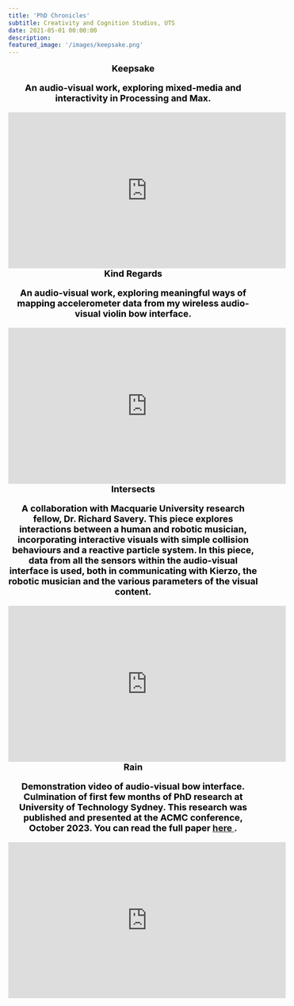 ```yaml
---
title: 'PhD Chronicles'
subtitle: Creativity and Cognition Studios, UTS
date: 2021-05-01 00:00:00
description:
featured_image: '/images/keepsake.png'
---
```


<!-- ![](/images/the_wedding.jpeg) -->


<center><b><font size="+1"><font style="color:black">
Keepsake<br>
<p> An audio-visual work, exploring mixed-media and interactivity in Processing and Max.

<center><iframe width="560" height="315" src="https://www.youtube.com/embed/C33I3LbiN18?si=6Phh4ntwCpRS_R80" title="YouTube video player" frameborder="0" allow="accelerometer; autoplay; clipboard-write; encrypted-media; gyroscope; picture-in-picture; web-share" referrerpolicy="strict-origin-when-cross-origin" allowfullscreen></iframe><br>



<center><b><font size="+1"><font style="color:black">
Kind Regards<br>
<p> An audio-visual work, exploring meaningful ways of mapping accelerometer data from my wireless audio-visual violin bow interface.

<center><iframe width="560" height="315" src="https://www.youtube.com/embed/pXp3XBujjEU?si=-XelCYtPuDiIK6QS" title="YouTube video player" frameborder="0" allow="accelerometer; autoplay; clipboard-write; encrypted-media; gyroscope; picture-in-picture; web-share" allowfullscreen></iframe><br>

<center><b><font size="+1"><font style="color:black">
Intersects<br>
<p> A collaboration with Macquarie University research fellow, Dr. Richard Savery. This piece explores interactions between a human and robotic musician, incorporating interactive visuals with simple collision behaviours and a reactive particle system. In this piece, data from all the sensors within the audio-visual interface is used, both in communicating with Kierzo, the robotic musician and the various parameters of the visual content.

<center><iframe width="560" height="315" src="https://www.youtube.com/embed/5B3qRlL5FSc?si=BGmHTOCBM73kZwtR" title="YouTube video player" frameborder="0" allow="accelerometer; autoplay; clipboard-write; encrypted-media; gyroscope; picture-in-picture; web-share" allowfullscreen></iframe><br>

<center><b><font size="+1"><font style="color:black">
Rain<br>
<p> Demonstration video of audio-visual bow interface. Culmination of first few months of PhD research at University of Technology Sydney.
This research was published and presented at the ACMC conference, October 2023. You can read the full paper <a href ="https://journal.computermusic.org.au/chroma/article/view/14/23 "> here </a>.


<center>
<iframe width="560" height="315" src="https://www.youtube.com/embed/Z66rgnPBrXI" title="YouTube video player" frameborder="0" allow="accelerometer; autoplay; clipboard-write; encrypted-media; gyroscope; picture-in-picture" allowfullscreen></iframe>
<br>




<!-- ![](/images/the_wedding.jpeg) -->

<!-- <center><b><font size="+1"><font style="color:black">
Sleep analysiS<br>
<p>A data visualization project done in p5.js. The sleep data was collected from an Amazon Halo wristband. Solo violin improvisation recorded and mixed using Logic.

<center>
<iframe width="560" height="315" src="https://www.youtube.com/embed/4VAVpagBzT0" title="YouTube video player" frameborder="0" allow="accelerometer; autoplay; clipboard-write; encrypted-media; gyroscope; picture-in-picture" allowfullscreen></iframe>
<br>

<center><b><font size="+1"><font style="color:black">
Brevity<br>
<p>A visual installation of a family holiday in Sydney and Perth, Australia. Images manipulated using Max/Jitter. Sound manipulation through PyPadberg system and Max/MSP. <br>You can view the published paper on the PyPadberg system that I presented at NIME, Brazil, in 2019 <a href="https://documentcloud.adobe.com/link/review?uri=urn:aaid:scds:US:ad2db826-e53f-4f90-a29d-14325acac337"> here</a>.

<center>
<iframe width="560" height="315" src="https://www.youtube.com/embed/7aAj2faVzg0" title="YouTube video player" frameborder="0" allow="accelerometer; autoplay; clipboard-write; encrypted-media; gyroscope; picture-in-picture" allowfullscreen></iframe>
</center>
<br>

<center><b><font size="+1"><font style="color:black">
How it Starts<br>
<p>First piece from my MFA in Integrated Composition, Improvisation and Technology, Capstone Recital <i> Fragments of a Heartbeat    </i>.<br>
Performed at the Winifred Smith Hall, University of California, Irvine. This piece explores reactivity between live audio and video animation. All processing done in MaxMsp and Jitter. <br>
You can read my Thesis <a href="https://escholarship.org/uc/item/92s9z4f2">here</a>.


<center>
<iframe width="560" height="315" src="https://www.youtube.com/embed/vFuVBH_VoIQ" title="YouTube video player" frameborder="0" allow="accelerometer; autoplay; clipboard-write; encrypted-media; gyroscope; picture-in-picture" allowfullscreen></iframe></center>

<center><b><font size="+1"><font style="color:black">
How it Hurts<br>
<p>Third piece in <i> Fragments of a Heartbeat</i>. A collaboration with Gunta Liepiņa-Miller, using live and pre-recorded audio and video sampling. All processing done in MaxMsp and Jitter.
<center>
<iframe width="560" height="315" src="https://www.youtube.com/embed/R-6xQ-9dmE0" title="YouTube video player" frameborder="0" allow="accelerometer; autoplay; clipboard-write; encrypted-media; gyroscope; picture-in-picture" allowfullscreen></iframe> -->
